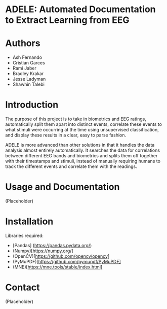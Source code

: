 # ADELE: Automated Documentation to Extract Learning from EEG 
# Authors
* Ash Fernando
* Cristian Garces 
* Rami Jaber
* Bradley Krakar 
* Jesse Ladyman 
* Shawhin Talebi

# Introduction
The purpose of this project is to take in biometrics and EEG ratings, automatically split them apart into distinct events, correlate these events to what stimuli were occurring at the time using unsupervised classification, and display these results in a clear, easy to parse fashion.

ADELE is more advanced than other solutions in that it handles the data analysis almost entirely automatically. It searches the data for correlations between different EEG bands and biometrics and splits them off together with their timestamps and stimuli, instead of manually requiring humans to track the different events and correlate them with the readings.

# Usage and Documentation
(Placeholder)
# Installation
Libraries required:
* [Pandas] (https://pandas.pydata.org/)
* (Numpy)[https://numpy.org/]
* (OpenCV)[https://github.com/opencv/opencv]
* (PyMuPDF)[https://github.com/pymupdf/PyMuPDF]
* (MNE)[https://mne.tools/stable/index.html]
# Contact
(Placeholder)

